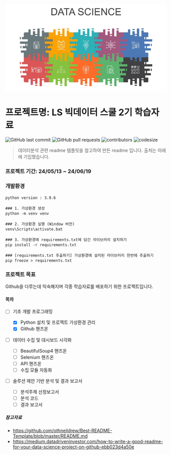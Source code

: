 ![img](https://github.com/pragyy/datascience-readme-template/blob/main/Headerheader.jpg)

# 프로젝트명: LS 빅데이터 스쿨 2기 학습자료

![GitHub last commit](https://img.shields.io/github/last-commit/woongkiKim/LS_bigdata_school_2)
![GitHub pull requests](https://img.shields.io/github/issues-pr/woongkiKim/LS_bigdata_school_2)
![contributors](https://img.shields.io/github/contributors/woongkiKim/LS_bigdata_school_2)
![codesize](https://img.shields.io/github/languages/code-size/woongkiKim/LS_bigdata_school_2)

> 데이터분석 관련 readme 템플릿을 참고하여 만든 readme 입니다. 출처는 아래에 기입했습니다.

### 프로젝트 기간: 24/05/13 ~ 24/06/19

### 개발환경

```
python version : 3.9.6

### 1. 가상환경 생성
python -m venv venv

### 2. 가상환경 실행 (Window 버전)
venv\Scripts\activate.bat

### 3. 가상환경에 requirements.txt에 담긴 라이브러리 설치하기
pip install -r requirements.txt

### [requirements.txt 추출하기] 가상환경에 설치된 라이브러리 한번에 추출하기
pip freeze > requirements.txt

```

### 프로젝트 목표

Github을 다루는데 익숙해지며 각종 학습자료를 배포하기 위한 프로젝트입니다.

#### 목차

- [ ] 기초 개발 프로그래밍

  - [x] Python 설치 및 프로젝트 가상환경 관리
  - [x] Github 핸즈온

- [ ] 데이터 수집 및 대시보드 시각화

  - [ ] BeautifulSoup4 핸즈온
  - [ ] Selenium 핸즈온
  - [ ] API 핸즈온
  - [ ] 수집 모듈 자동화

- [ ] 솔루션 제안 기반 분석 및 결과 보고서

  - [ ] 분석주제 선정보고서
  - [ ] 분석 코드
  - [ ] 결과 보고서

##### 참고자료

- https://github.com/othneildrew/Best-README-Template/blob/master/README.md
- https://medium.datadriveninvestor.com/how-to-write-a-good-readme-for-your-data-science-project-on-github-ebb023d4a50e

